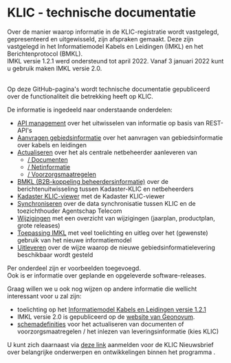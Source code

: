 ﻿# KLIC - technische documentatie

Over de manier waarop informatie in de KLIC-registratie wordt vastgelegd, gepresenteerd en uitgewisseld, zijn afspraken gemaakt. Deze zijn vastgelegd in het Informatiemodel Kabels en Leidingen (IMKL) en het Berichtenprotocol (BMKL).  \
IMKL versie 1.2.1 werd ondersteund tot april 2022. Vanaf 3 januari 2022 kunt u gebruik maken IMKL versie 2.0.

  \
Op deze GitHub-pagina's wordt technische documentatie gepubliceerd over de functionaliteit die betrekking heeft op KLIC.  

De informatie is ingedeeld naar onderstaande onderdelen:
* [API management](../../tree/master/API%20management) over het uitwisselen van informatie op basis van REST-API's
* [Aanvragen gebiedsinformatie](../../tree/master/Aanvragen%20gebiedsinformatie) over het aanvragen van gebiedsinformatie over kabels en leidingen 
* [Actualiseren](../../tree/master/Actualiseren) over het als centrale netbeheerder aanleveren van
  - [/ Documenten](../../tree/master/Actualiseren/Documenten)
  - [/ Netinformatie](../../tree/master/Actualiseren/Netinformatie)
  - [/ Voorzorgsmaatregelen](../../tree/master/Actualiseren/Voorzorgsmaatregelen)
* [BMKL (B2B-koppeling beheerdersinformatie)](../../tree/master/BMKL) over de berichtenuitwisseling tussen Kadaster-KLIC en netbeheerders
* [Kadaster KLIC-viewer](../../tree/master/Kadaster%20KLIC-viewer) met de Kadaster KLIC-viewer
* [Synchroniseren](../../tree/master/Synchroniseren%20(Agentschap%20Telecom)) over de data synchronisatie tussen KLIC en de toezichthouder Agentschap Telecom
* [Wijzigingen](../../tree/master/Wijzigingen) met een overzicht van wijzigingen (jaarplan, productplan, grote releases)
* [Toepassing IMKL](../../tree/master/Toepassing%20IMKL) met veel toelichting en uitleg over het (gewenste) gebruik van het nieuwe informatiemodel
* [Uitleveren](../../tree/master/Uitleveren) over de wijze waarop de nieuwe gebiedsinformatielevering beschikbaar wordt gesteld

Per onderdeel zijn er voorbeelden toegevoegd.  \
Ook is er informatie over geplande en opgeleverde software-releases.

Graag willen we u ook nog wijzen op andere informatie die wellicht interessant voor u zal zijn:
* toelichting op het [Informatiemodel Kabels en Leidingen versie 1.2.1 ](https://register.geostandaarden.nl/imkl2015/)
* IMKL versie 2.0 is gepubliceerd op de [website van Geonovum](https://www.geonovum.nl/geo-standaarden/informatiemodel-kabels-en-leidingen#standaard). 
* [schemadefinities](https://www.kadaster.nl/schemas) voor het actualiseren van documenten of voorzorgsmaatregelen / het inlezen van leveringsinformatie (kies KLIC)


U kunt zich daarnaast via [deze link](https://www.kadaster.nl/zakelijk/over-ons/nieuwsbrieven-van-het-kadaster) aanmelden voor de KLIC Nieuwsbrief over belangrijke onderwerpen en ontwikkelingen binnen het programma .

 